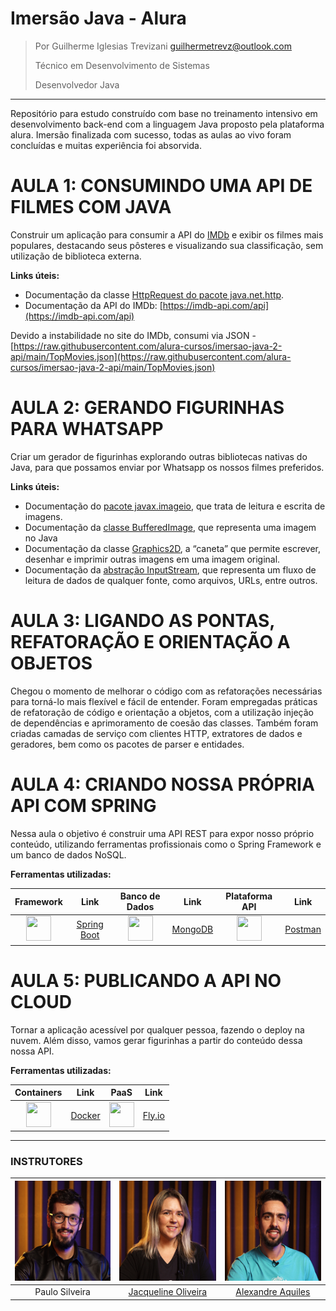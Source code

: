 # Imersão Java - Alura
> Por Guilherme Iglesias Trevizani <guilhermetrevz@outlook.com>
>
> Técnico em Desenvolvimento de Sistemas
>
> Desenvolvedor Java
<hr>

Repositório para estudo construído com base no treinamento intensivo em desenvolvimento back-end com a linguagem Java proposto pela plataforma alura.
Imersão finalizada com sucesso, todas as aulas ao vivo foram concluídas e muitas experiência foi absorvida.

# AULA 1: CONSUMINDO UMA API DE FILMES COM JAVA

Construir um aplicação para consumir a API do [IMDb](https://www.imdb.com/) e exibir os filmes mais populares, destacando seus pôsteres e visualizando sua classificação, sem utilização de biblioteca externa.

**Links úteis:**

- Documentação da classe [HttpRequest do pacote java.net.http](https://docs.oracle.com/en/java/javase/17/docs/api/java.net.http/java/net/http/HttpRequest.html).
- Documentação da API do IMDb: [https://imdb-api.com/api](https://imdb-api.com/api)

Devido a instabilidade no site do IMDb, consumi via JSON -   [https://raw.githubusercontent.com/alura-cursos/imersao-java-2-api/main/TopMovies.json](https://raw.githubusercontent.com/alura-cursos/imersao-java-2-api/main/TopMovies.json)

# AULA 2: GERANDO FIGURINHAS PARA WHATSAPP

Criar um gerador de figurinhas explorando outras bibliotecas nativas do Java, para que possamos enviar por Whatsapp os nossos filmes preferidos.

**Links úteis:**

- Documentação do [pacote javax.imageio](https://docs.oracle.com/en/java/javase/17/docs/api/java.desktop/javax/imageio/package-summary.html), que trata de leitura e escrita de imagens.
- Documentação da [classe BufferedImage](https://docs.oracle.com/en/java/javase/17/docs/api/java.desktop/java/awt/image/BufferedImage.html), que representa uma imagem no Java
- Documentação da classe [Graphics2D](https://docs.oracle.com/en/java/javase/17/docs/api/java.desktop/java/awt/Graphics2D.html), a “caneta” que permite escrever, desenhar e imprimir outras imagens em uma imagem original.
- Documentação da [abstração InputStream](https://docs.oracle.com/en/java/javase/17/docs/api/java.base/java/io/InputStream.html), que representa um fluxo de leitura de dados de qualquer fonte, como arquivos, URLs, entre outros.

# AULA 3: LIGANDO AS PONTAS, REFATORAÇÃO E ORIENTAÇÃO A OBJETOS

Chegou o momento de melhorar o código com as refatorações necessárias para torná-lo mais flexível e fácil de entender. Foram empregadas práticas de refatoração de código e orientação a objetos, com a utilização injeção de dependências e aprimoramento de coesão das classes. Também foram criadas camadas de serviço com clientes HTTP, extratores de dados e geradores, bem como os pacotes de parser e entidades.

# AULA 4: CRIANDO NOSSA PRÓPRIA API COM SPRING 
     
Nessa aula o objetivo é construir uma API REST para expor nosso próprio conteúdo, utilizando ferramentas profissionais como o Spring Framework e um banco de dados NoSQL.

**Ferramentas utilizadas:**

<div align="center">
     
| Framework  | Link   | Banco de Dados | Link   | Plataforma API | Link    |
| :-----:    | :-----:| :-----:        | :-----:| :-----:        | :-----: |
| <img src="https://cdn.jsdelivr.net/gh/devicons/devicon/icons/spring/spring-original-wordmark.svg" width="40" height="40" /> | [Spring  Boot](https://spring.io/) | <img src="https://cdn.jsdelivr.net/gh/devicons/devicon/icons/mongodb/mongodb-original-wordmark.svg" width="40" height="40" /> | [MongoDB](https://www.mongodb.com/) | <img src="https://user-images.githubusercontent.com/7853266/44114706-9c72dd08-9fd1-11e8-8d9d-6d9d651c75ad.png" width="40" height="40" /> | [Postman](https://www.postman.com/)
     
</div>


# AULA 5: PUBLICANDO A API NO CLOUD

Tornar a aplicação acessível por qualquer pessoa, fazendo o deploy na nuvem. Além disso, vamos gerar figurinhas a partir do conteúdo dessa nossa API.

**Ferramentas utilizadas:**

| Containers | Link   | PaaS    | Link   | 
| :-----:    | :-----:| :-----: | :-----:|
| <img src="https://cdn.jsdelivr.net/gh/devicons/devicon/icons/docker/docker-original.svg" width="40" height="40" /> | [Docker](https://www.docker.com/) | <img src="https://fly.io/static/images/brand/logo-landscape.svg" width="40" height="40" /> | [Fly.io](https://fly.io/) |

---

### INSTRUTORES
<div align="center">

|<img src="https://github.com/brunoesm07/imersao-java-2023/blob/a9e877af39c60864d9dbaf894b2ce09c3ebd9ca2/Consumindo-uma-API-com-Java/assets/Paulo.png" width="160" height="160" /> | <img src="https://github.com/brunoesm07/imersao-java-2023/blob/a9e877af39c60864d9dbaf894b2ce09c3ebd9ca2/Consumindo-uma-API-com-Java/assets/jacqueline.png" width="160" height="160" /> | <img src="https://github.com/brunoesm07/imersao-java-2023/blob/a9e877af39c60864d9dbaf894b2ce09c3ebd9ca2/Consumindo-uma-API-com-Java/assets/alexandre.png" width="160" height="160" /> | 
| :-----: | :-----: | :-----: |
| Paulo Silveira | [Jacqueline Oliveira](https://github.com/jacqueline-oliveira)| [Alexandre Aquiles](https://github.com/alexandreaquiles) |

</div>
